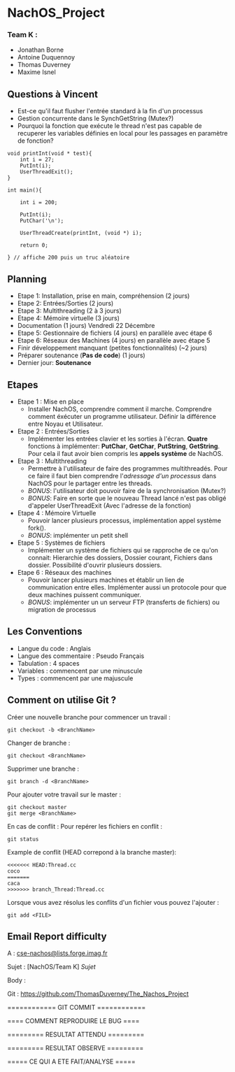 # NachOS_Project

### Team K : 

* Jonathan Borne
* Antoine Duquennoy
* Thomas Duverney
* Maxime Isnel

## Questions à Vincent

* Est-ce qu'il faut flusher l'entrée standard à la fin d'un processus
* Gestion concurrente dans le SynchGetString (Mutex?)
* Pourquoi la fonction que exécute le thread n'est pas capable de recuperer les variables définies en local pour les passages en paramètre de fonction?

```
void printInt(void * test){
	int i = 27;
	PutInt(i);
	UserThreadExit();
}

int main(){

	int i = 200;

	PutInt(i);
	PutChar('\n');

	UserThreadCreate(printInt, (void *) i);

	return 0;

} // affiche 200 puis un truc aléatoire
```

## Planning

* Etape 1: Installation, prise en main, compréhension (2 jours)
* Etape 2: Entrées/Sorties (2 jours)
* Etape 3: Multithreading (2 à 3 jours)
* Etape 4: Mémoire virtuelle (3 jours)
* Documentation (1 jours) Vendredi 22 Décembre
* Etape 5: Gestionnaire de fichiers (4 jours) en parallèle avec étape 6
* Etape 6: Réseaux des Machines (4 jours) en parallèle avec étape 5
* Finir développement manquant (petites fonctionnalités) (~2 jours)
* Préparer soutenance (**Pas de code**) (1 jours)
* Dernier jour: **Soutenance**

## Etapes

* Etape 1 : Mise en place
	* Installer NachOS, comprendre comment il marche. Comprendre comment éxécuter un programme utilisateur. Définir la différence entre Noyau et Utilisateur.
* Etape 2 : Entrées/Sorties
	* Implémenter les entrées clavier et les sorties à l'écran. **Quatre** fonctions à implémenter: **PutChar**, **GetChar**, **PutString**, **GetString**. Pour cela il faut avoir bien compris les **appels système** de NachOS.
* Etape 3 : Multithreading
	* Permettre à l'utilisateur de faire des programmes multithreadés. Pour ce faire il faut bien comprendre l'*adressage d'un processus* dans NachOS pour le partager entre les threads. 
	* *BONUS*: l'utilisateur doit pouvoir faire de la synchronisation (Mutex?)
	* *BONUS*: Faire en sorte que le nouveau Thread lancé n'est pas obligé d'appeler UserThreadExit (Avec l'adresse de la fonction)
* Etape 4 : Mémoire Virtuelle
	* Pouvoir lancer plusieurs processus, implémentation appel système fork(). 
	* *BONUS*: implémenter un petit shell 
* Etape 5 : Systèmes de fichiers
	* Implémenter un système de fichiers qui se rapproche de ce qu'on connait: Hierarchie des dossiers, Dossier courant, Fichiers dans dossier.
	Possibilité d'ouvrir plusieurs dossiers.
* Etape 6 : Réseaux des machines
	* Pouvoir lancer plusieurs machines et établir un lien de communication entre elles. Implémenter aussi un protocole pour que deux machines puissent communiquer.
	* *BONUS*: implémenter un un serveur FTP (transferts de fichiers) ou migration de processus 


## Les Conventions

* Langue du code : Anglais
* Langue des commentaire : Pseudo Français
* Tabulation : 4 spaces
* Variables : commencent par une minuscule
* Types : commencent par une majuscule

## Comment on utilise Git ?

Créer une nouvelle branche pour commencer un travail :
```
git checkout -b <BranchName>
```

Changer de branche :
```
git checkout <BranchName>
```

Supprimer une branche :
```
git branch -d <BranchName>
```

Pour ajouter votre travail sur le master :
```
git checkout master
git merge <BranchName>
```

En cas de conflit :
Pour repérer les fichiers en conflit :
```
git status
```
Example de conflit (HEAD correpond à la branche master):
```
<<<<<<< HEAD:Thread.cc
coco
=======
caca
>>>>>>> branch_Thread:Thread.cc
```
Lorsque vous avez résolus les conflits d'un fichier vous pouvez l'ajouter :
```
git add <FILE>
```


## Email Report difficulty

A : cse-nachos@lists.forge.imag.fr

Sujet : [NachOS/Team K] *Sujet*

Body :

Git : https://github.com/ThomasDuverney/The_Nachos_Project

============ GIT COMMIT ============


==== COMMENT REPRODUIRE LE BUG ====


========= RESULTAT ATTENDU =========


========= RESULTAT OBSERVE =========


===== CE QUI A ETE FAIT/ANALYSE =====
